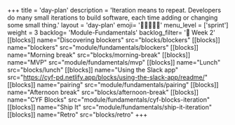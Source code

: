 +++
title = 'day-plan'
description = 'Iteration means to repeat. Developers do many small iterations to build software, each time adding or changing some small thing.'
layout = 'day-plan'
emoji= '🧑🏽‍🤝‍🧑🏽'
menu_level = ['sprint']
weight = 3
backlog= 'Module-Fundamentals'
backlog_filter= '📅 Week 2'
[[blocks]]
name="Discovering blockers"
src="blocks/blockers"
[[blocks]]
name="blockers"
src="module/fundamentals/blockers"
[[blocks]]
name="Morning break"
src="blocks/morning-break"
[[blocks]]
name="MVP"
src="module/fundamentals/mvp"
[[blocks]]
name="Lunch"
src="blocks/lunch"
[[blocks]]
name="Using the Slack app"
src="https://cyf-pd.netlify.app/blocks/using-the-slack-app/readme/"
[[blocks]]
name="pairing"
src="module/fundamentals/pairing"
[[blocks]]
name="Afternoon break"
src="blocks/afternoon-break"
[[blocks]]
name="CYF Blocks"
src="module/fundamentals/cyf-blocks-iteration"
[[blocks]]
name="Ship It"
src="module/fundamentals/ship-it-iteration"
[[blocks]]
name="Retro"
src="blocks/retro"
+++
